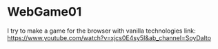# WebGame01
I try to make a game for the browser with vanilla technologies
link: https://www.youtube.com/watch?v=xjcs0E4sy5I&ab_channel=SoyDalto